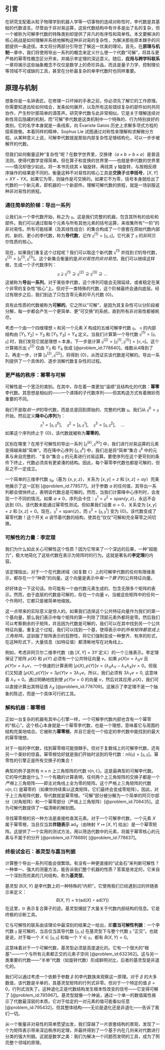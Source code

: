 ## 引言
在研究支配着从粒子物理学到机器人学等一切事物的连续对称性时，李代数是其基础的代数语言。尽管由于非对易运算，这些代数结构中有许多是出了名的复杂，但一个被称为可解李代数的特殊类别却提供了非凡的有序性和简单性。本文要解决的核心挑战是如何理解并系统地解构这种非对易的复杂性，为解决那些原本棘手的问题提供一条途径。本文将分两部分引导您了解这一优美的理论。首先，在**原理与机制**一章中，我们将使用导出一系列的概念来定义什么使一个代数“可解”，将其与更严格的幂零性概念区分开来，并揭示李定理的深远意义。随后，**应用与跨学科联系**一章将揭示这些抽象概念不仅仅是数学上的奇珍异品，而且是量子力学、控制理论等领域不可或缺的工具，甚至在分析最复杂的单李代数时也同样重要。

## 原理与机制

想象你是一名钟表匠。在修理一只坏掉的手表之前，你必须先了解它的工作原理。你需要知道齿轮如何啮合，发条如何展开，以及所有这些错综复杂的部件如何共同协作，产生秒针那简单的滴答声。研究李代数与此非常相似。它是关于理解连续对称性背后隐藏的机制，而“可解”李代数是这类机制中一个特殊的、行为特别良好的类别。它的名字本身就是一条线索，向 Évariste Galois 历史上求解多项式方程的探索致敬。本着同样的精神，Sophus Lie 试图通过对称性来理解和求解微分方程。从某种意义上说，可解李代数就是那些内部复杂性足够结构化，可以一步步被解开的代数。

但我们如何衡量这种“复杂性”呢？在数字世界里，交换律（$a \times b = b \times a$）是普适法则，使得代数学变得简单。但在算子和变换的世界里——也就是李代数的世界里——情况却很少如此。将一本书先绕其 x 轴旋转，再绕其 y 轴旋转，与按相反顺序操作的结果是不同的。衡量这种不对易性的核心工具是**交换子**或**李括号**，$[X, Y] = XY - YX$。如果它为零，则操作是可交换的。如果它不为零，括号本身就给出了代数的一个新元素，即机器的一个新部件。理解可解代数的旅程，就是一场驯服这种非对易性的旅程。

### 通往简单的阶梯：导出一系列

让我们从一个李代数开始，称之为 $\mathfrak{g}$。这是我们完整的机器，包含其所有的齿轮和部件。我们可以通过取每个元素与所有其他元素的括号运算，来收集所有“一阶”的非对易性。所有可能结果（及其线性组合）的集合构成了一个嵌套在原始代数内部的、新的、更小的李代数，称为**导代数**，记作 $\mathfrak{g}^{(1)} = [\mathfrak{g}, \mathfrak{g}]$。它代表了 $\mathfrak{g}$ 的非阿贝尔性质的核心。

现在，如果我们重复这个过程呢？我们可以取这个新代数 $\mathfrak{g}^{(1)}$ 并找到*它*的导代数，$\mathfrak{g}^{(2)} = [\mathfrak{g}^{(1)}, \mathfrak{g}^{(1)}]$。这个新集合衡量的是*非对易性的非对易性*。我们可以继续这样做，生成一个子代数序列：
$$ \mathfrak{g} \supseteq \mathfrak{g}^{(1)} \supseteq \mathfrak{g}^{(2)} \supseteq \mathfrak{g}^{(3)} \supseteq \dots $$
这被称为**导出一系列**。对于某些李代数，这个序列可能会无限延续，或者稳定在某个非零的复杂性“核心”上。但对于一类特殊的代数，这个阶梯最终会通向底层。经过有限步之后，我们到达了只包含零元素的平凡代数 $\{0\}$。

具有此性质的代数被称为**可解的**。它之所以“可解”，是因为其复杂性可以分阶段被分解，每一步都会产生一个更简单、更“可交换”的系统，直到所有非对易性都被耗尽。

考虑一个由一个四维理想 $\mathfrak{n}$ 和另一个元素 $X$ 构成的五维可解李代数 $\mathfrak{g}$。 $\mathfrak{n}$ 的内部结构由 $[Y_1, Y_2] = Y_3$ 和 $[Y_1, Y_3] = Y_4$ 定义。当我们计算第一个导代数 $\mathfrak{g}^{(1)} = [\mathfrak{g}, \mathfrak{g}]$ 时，我们发现它就是理想 $\mathfrak{n}$ 本身。下一步是计算 $\mathfrak{g}^{(2)} = [\mathfrak{g}^{(1)}, \mathfrak{g}^{(1)}] = [\mathfrak{n}, \mathfrak{n}]$。这个计算揭示出 $\mathfrak{g}^{(2)}$ 仅由 $Y_3$ 和 $Y_4$ 张成 [@problem_id:778640]。维数从4降到了2。再走一步，计算 $[\mathfrak{g}^{(2)}, \mathfrak{g}^{(2)}]$，将得到 $\{0\}$，从而证实该代数是可解的。导出一系列提供了一个具体的、逐步消解代数复杂性的过程。

### 更严格的秩序：幂零与可解

可解性是一个宽泛的类别。在其中，存在着一类更加“温顺”且结构化的代数：**幂零**李代数。其思想是相似的——一个递降的子代数序列——但其构造方式有着微妙而重要的不同。

我们不是取*前一步*的导代数，而是总是回到原始的、完整的代数 $\mathfrak{g}$。我们从 $\mathfrak{g}^0 = \mathfrak{g}$ 开始，然后定义**降中心序列**为：
$$ \mathfrak{g}^1 = [\mathfrak{g}, \mathfrak{g}^0], \quad \mathfrak{g}^2 = [\mathfrak{g}, \mathfrak{g}^1], \quad \mathfrak{g}^3 = [\mathfrak{g}, \mathfrak{g}^2], \quad \dots $$
如果这个序列终止于 $\{0\}$，该代数就被称为**幂零的**。

区别在哪里？在用于可解性的导出一系列 $[\mathfrak{g}^{(k)}, \mathfrak{g}^{(k)}]$ 中，我们进行对易运算的元素变得越来越“简单”。而在降中心序列 $[\mathfrak{g}, \mathfrak{g}^k]$ 中，我们总是将“简单”集合 $\mathfrak{g}^k$ 中的元素与来自完整的、“复杂”集合 $\mathfrak{g}$ 的元素进行对易运算。要使序列在这个更苛刻的条件下终止，代数必须具有更紧湊的结构。因此，每个幂零李代数也都是可解的，但反之不一定成立。

一个简单的三维李代数 $\mathfrak{g}_\alpha$（基为 $\{x, y, z\}$，关系为 $[x, y] = z$ 和 $[x, z] = \alpha y$）完美地展示了这一区别 [@problem_id:778577]。对于参数 $\alpha$ 的任何值，其导出一系列都会很快终止，表明该代数总是可解的。然而，当我们计算降中心序列时，会发现一个不同的情况。如果 $\alpha \neq 0$，序列会卡住：$\mathfrak{g}^1 = \mathfrak{g}^2 = \text{span}\{y, z\}$，永远不会达到 $\{0\}$。该代数未能通过幂零性测试。但如果我们设置 $\alpha = 0$，关系变为 $[x, y] = z$ 和 $[x, z] = 0$。现在，$\mathfrak{g}^1 = \text{span}\{z\}$，而 $\mathfrak{g}^2 = [\mathfrak{g}, \mathfrak{g}^1]$ 变为 $\{0\}$。该代数变成了幂零代数！这个开关 $\alpha$ 调节着代数的结构，使其在“仅仅”可解和完全幂零之间切换。

### 可解性的力量：李定理

我们为什么如此关心可解性这个性质？因为它带来了一个深远的后果，一种“超能力”，极大地简化了这些代数在表示为矩阵时的行为。这就是著名的**李定理**的内容。

该定理指出，对于一个在代数闭域（如复数 $\mathbb{C}$）上的可解李代数的任何有限维表示，都存在一个“神奇”的向量。这个向量是表示中*每一个算子*的公共特征向量。

好好体会一下这句话。你可能有一个由代数元素生成的、包含无限多个矩阵的表示。然而，由于底层的代数是可解的，存在一个向量 $v$，当被这些矩阵中的任何一个作用时，它都只是被简单地缩放。

这一点带来的实际意义是惊人的。如果我们选择这个公共特征向量作为我们的第一个基向量，那么我们表示中每个矩阵的第一列除了顶部元素外都将是零。然后我们可以考察剩余的子矩阵，并且因为代数是可解的，我们可以在其中找到另一个公共特征向量。重复这个过程，我们可以找到一个基，使得表示中的*所有矩阵都变成上三角矩阵*。这驯服了矩阵表示的狂野性，将它们强制变成一种整齐、有序的形式，在这种形式下，大量信息（如特征值）都清晰地写在对角线上。

例如，考虑非阿贝尔二维李代数（由 $[X, Y] = 3Y$ 定义）的一个三维表示。李定理保证了矩阵 $\rho(X)$ 和 $\rho(Y)$ 必须有一个公共特征向量 $v$。如果 $\rho(X)v = \lambda_X v$ 且 $\rho(Y)v = \lambda_Y v$，一个快速的计算表明 $[\rho(X), \rho(Y)]v = (\lambda_X\lambda_Y - \lambda_Y \lambda_X)v = 0$。但我们又知道 $[\rho(X), \rho(Y)]v = 3\rho(Y)v = 3\lambda_Y v$。所以，我们必须有 $3 \lambda_Y v = 0$, 这意味着 $\lambda_Y = 0$。通过明确地找到使 $\rho(Y)v = 0$ 的向量 $v$，然后对其应用 $\rho(X)$，我们可以直接计算出其特征值 $\lambda_X$ [@problem_id:778709]。这展示了李定理不是一个抽象的陈述，而是一个具体可行的工具。

### 解构机器：幂零根

正如一台复杂的机器有其中心引擎一样，一个可解李代数内部也含有一个幂零的“核心”。这个核心本身就是一个幂零李代数，也是一个理想，意味着它与周围的结构完美地啮合。它被称为**幂零根**，并且它是在一个给定的李代数中能找到的最大的幂零理想。

对于一般的李代数，找到幂零根可能很棘手。但对于复数域上的可解李代数，还有另一个美妙的惊喜。幂零根恰好就是我们开始时谈到的导代数：$\text{nil}(\mathfrak{g}) = [\mathfrak{g}, \mathfrak{g}]$。幂零性的引擎正是所有交换子的集合！

典型的例子是所有 $n \times n$ 上三角矩阵的代数 $\mathfrak{b}(n, \mathbb{C})$。这是最典型的可解李代数。它的导代数是什么？一个有趣的计算表明，任何两个上三角矩阵的交换子都是一个*严格*上三角矩阵——即主对角线上全为零的矩阵。这个严格上三角矩阵的代数 $\mathfrak{n}(n, \mathbb{C})$ 是幂零的（如果你持续乘以这类矩阵，它们最终会变成零矩阵）。因此，对于上三角矩阵代数，导代数就是幂零根。“可解”部分被分解为一个简单的阿贝尔部分（对角矩阵）和一个幂零部分（严格上三角矩阵）[@problem_id:706435]。这为可解代数提供了一幅清晰的解剖图。

寻找幂零根的另一种方法是直接检查其元素。对于一个可解李代数，一个元素 $X$ 属于幂零根，当且仅当其**伴随表示** $\text{ad}_X$（由映射 $Y \mapsto [X, Y]$ 给出）是一个幂零矩阵。这提供了一个实用的测试方法，用以筛选代数中的元素，将属于幂零核心的元素与不属于的分开 [@problem_id:778689] [@problem_id:778637]。

### 终极试金石：基灵型与嘉当判据

计算整个导出一系列可能会很繁琐。有没有一种更直接的“试金石”来判断可解性？一种单一、强大的测量方法，能告诉我们整个机器的性质？答案是肯定的，它来自一个深刻而优美的几何结构，称为**基灵型**。

基灵型 $B(X, Y)$ 是李代数上的一种特殊的“内积”。它使用我们已经遇到过的伴随表示来定义：
$$ B(X, Y) = \text{tr}(\text{ad}(X) \circ \text{ad}(Y)) $$
在这里，$\text{tr}$ 表示复合算子的迹。基灵型捕捉了大量关于代数内部结构的信息。它是终极的诊断工具。

它与可解性的联系由该理论中最深刻的结果之一给出，即**嘉当可解性判据**：一个李代数 $\mathfrak{g}$ 是可解的，当且仅当其导代数 $[\mathfrak{g}, \mathfrak{g}]$ 在基灵型下与整个代数 $\mathfrak{g}$ “正交”。也就是说，对于每一个 $X \in [\mathfrak{g}, \mathfrak{g}]$ 和每一个 $Y \in \mathfrak{g}$，都有 $B(X, Y) = 0$。

这意味着对于一个可解代数，基灵型必须是高度退化的。它有一个很大的“根基”——一个与所有元素都正交的元素子空间 [@problem_id:632362]。这与另一类重要的代数——“半单”代数（如旋转代数）形成鲜明对比，后者的基灵型是非退化的。

我们可以通过考虑一个依赖于参数 $\beta$ 的李代数族来观察这一原理。对于 $\beta$ 的大多数值，该代数是半单的，其基灵型矩阵的行列式非零。但对于一个特定的值 $\beta=0$，行列式消失了。这种退化正是代数结构发生根本性改变的信号——它变得可解了 [@problem_id:785967]。基灵型就像一个神谕，通过一个单一的数值属性揭示了代数最深层的本质。它对于给定的一对元素的值可能看似任意 [@problem_id:795432]，但其整体结构——无论是退化还是非退化——告诉了我们一切。

从一个衡量非对易性的简单愿望出发，我们穿越了一片嵌套结构的景观，发现了一个为矩阵表示带来深远秩序的定理，并最终得到了一个基于内在几何来对代数进行分类的强大判据。这就是数学之美：我们为解决一个问题而发明的工具，成为了照亮整个领域的原理。

